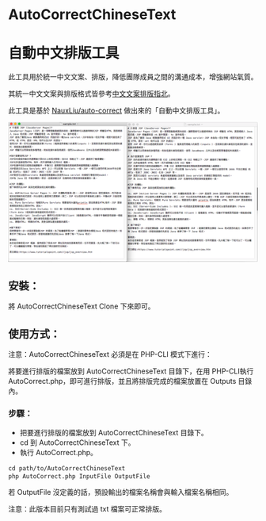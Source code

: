 # AutoCorrectChineseText
# 自動中文排版工具

此工具用於統一中文文案、排版，降低團隊成員之間的溝通成本，增強網站氣質。

其統一中文文案與排版格式皆參考[中文文案排版指北](https://github.com/sparanoid/chinese-copywriting-guidelines)。

此工具是基於 [NauxLiu/auto-correct](https://github.com/NauxLiu/auto-correct) 做出來的「自動中文排版工具」。

![demo.png](./demo.png)

## 安裝：
將 AutoCorrectChineseText Clone 下來即可。

## 使用方式：
注意：AutoCorrectChineseText 必須是在 PHP-CLI 模式下進行：

   將要進行排版的檔案放到 AutoCorrectChineseText 目錄下，在用 PHP-CLI執行 AutoCorrect.php，即可進行排版，並且將排版完成的檔案放置在 Outputs 目錄內。

### 步驟：
  * 把要進行排版的檔案放到 AutoCorrectChineseText 目錄下。
  * cd 到 AutoCorrectChineseText 下。
  * 執行 AutoCorrect.php。

```
cd path/to/AutoCorrectChineseText
php AutoCorrect.php InputFile OutputFile
```

若 OutputFile 沒定義的話，預設輸出的檔案名稱會與輸入檔案名稱相同。

注意：此版本目前只有測試過 txt 檔案可正常排版。
